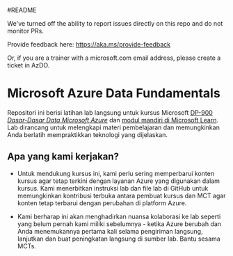 #README

We've turned off the ability to report issues directly on this repo and do not monitor PRs.

Provide feedback here: https://aka.ms/provide-feedback

Or, if you are a trainer with a microsoft.com email address, please create a ticket in AzDO.

# Microsoft Azure Data Fundamentals

Repositori ini berisi latihan lab langsung untuk kursus Microsoft [DP-900 *Dasar-Dasar Data Microsoft Azure*](https://docs.microsoft.com/en-us/learn/certifications/courses/dp-900t00) dan [modul mandiri di Microsoft Learn](https://docs.microsoft.com/en-us/users/23110622/collections/0kjyh8rn5gdrjj/). Lab dirancang untuk melengkapi materi pembelajaran dan memungkinkan Anda berlatih mempraktikkan teknologi yang dijelaskan. 

## Apa yang kami kerjakan?

- Untuk mendukung kursus ini, kami perlu sering memperbarui konten kursus agar tetap terkini dengan layanan Azure yang digunakan dalam kursus.  Kami menerbitkan instruksi lab dan file lab di GitHub untuk memungkinkan kontribusi terbuka antara pembuat kursus dan MCT agar konten tetap terbarui dengan perubahan di platform Azure.

- Kami berharap ini akan menghadirkan nuansa kolaborasi ke lab seperti yang belum pernah kami miliki sebelumnya - ketika Azure berubah dan Anda menemukannya pertama kali selama pengiriman langsung, lanjutkan dan buat peningkatan langsung di sumber lab.  Bantu sesama MCTs.

